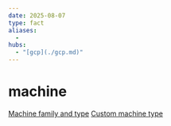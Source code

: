 ```yaml
---
date: 2025-08-07
type: fact
aliases:
  -
hubs:
  - "[gcp](./gcp.md)"
---
```


# machine

[Machine family and type](./2025-07-20_Machine-family-and-type.md)
[Custom machine type](./2025-07-22_Custom-machine-type.md)

